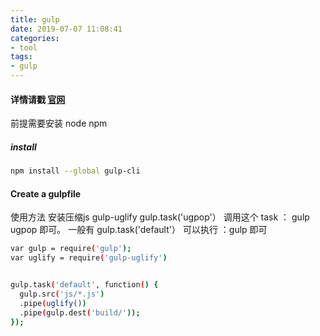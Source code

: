 ```yaml
---
title: gulp
date: 2019-07-07 11:08:41
categories:
- tool
tags:
- gulp
---
```


#### 详情请戳 [官网](https://gulpjs.com/)

前提需要安装 node npm

##### install

``` bash
npm install --global gulp-cli
```


#### Create a gulpfile
使用方法 
安装压缩js gulp-uglify
gulp.task('ugpop'） 调用这个 task ： gulp ugpop 即可。
一般有 gulp.task('default'） 可以执行 ：gulp 即可

``` bash
var gulp = require('gulp');
var uglify = require('gulp-uglify')


gulp.task('default', function() {
  gulp.src('js/*.js')
  .pipe(uglify())
  .pipe(gulp.dest('build/'));
});

```
